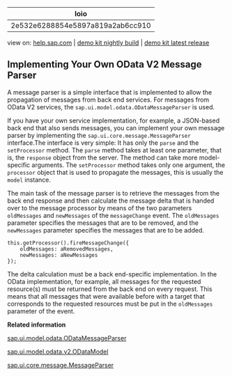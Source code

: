 | loio |
| -----|
| 2e532e6288854e5897a819a2ab6cc910 |

<div id="loio">

view on: [help.sap.com](https://help.sap.com/viewer/DRAFT/3237636b137e43519a20ad5513c49ccb/latest/en-US/2e532e6288854e5897a819a2ab6cc910.html) | [demo kit nightly build](https://openui5nightly.hana.ondemand.com/#/topic/2e532e6288854e5897a819a2ab6cc910) | [demo kit latest release](https://openui5.hana.ondemand.com/#/topic/2e532e6288854e5897a819a2ab6cc910)</div>
<!-- loio2e532e6288854e5897a819a2ab6cc910 -->

## Implementing Your Own OData V2 Message Parser

A message parser is a simple interface that is implemented to allow the propagation of messages from back end services. For messages from OData V2 services, the `sap.ui.model.odata.ODataMessageParser` is used.

If you have your own service implementation, for example, a JSON-based back end that also sends messages, you can implement your own message parser by implementing the `sap.ui.core.message.MessageParser` interface.The interface is very simple: It has only the `parse` and the `setProcessor` method. The `parse` method takes at least one parameter, that is, the `response` object from the server. The method can take more model-specific arguments. The `setProcessor` method takes only one argument, the `processor` object that is used to propagate the messages, this is usually the `model` instance.

The main task of the message parser is to retrieve the messages from the back end response and then calculate the message delta that is handed over to the message processor by means of the two parameters `oldMessages` and `newMessages` of the `messageChange` event. The `oldMessages` parameter specifies the messages that are to be removed, and the `newMessages` parameter specifies the messages that are to be added.

```lang-js
this.getProcessor().fireMessageChange({
    oldMessages: aRemovedMessages,
    newMessages: aNewMessages
});
```

The delta calculation must be a back end-specific implementation. In the OData implementation, for example, all messages for the requested resource\(s\) must be returned from the back end on every request. This means that all messages that were available before with a target that corresponds to the requested resources must be put in the `oldMessages` parameter of the event.

**Related information**  


[sap.ui.model.odata.ODataMessageParser](https://openui5.hana.ondemand.com/#docs/api/symbols/sap.ui.model.odata.ODataMessageParser.html)

[sap.ui.model.odata.v2.ODataModel](https://openui5.hana.ondemand.com/#docs/api/symbols/sap.ui.model.odata.v2.ODataModel.html)

[sap.ui.core.message.MessageParser](https://openui5.hana.ondemand.com/#docs/api/symbols/sap.ui.core.message.MessageParser.html)

